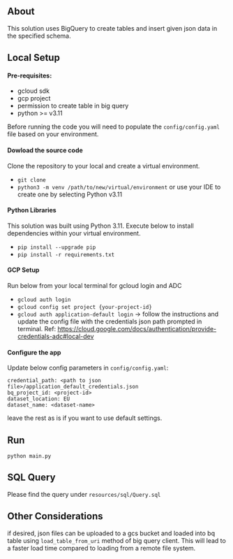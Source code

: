 ## About

This solution uses BigQuery to create tables and insert given json data in the specified schema.  
  

## Local Setup

#### Pre-requisites:
- gcloud sdk  
- gcp project  
- permission to create table in big query  
- python >= v3.11 

Before running the code you will need to populate the `config/config.yaml` file based on your environment.

#### Dowload the source code
Clone the repository to your local and create a virtual environment.
- `git clone`
- `python3 -m venv /path/to/new/virtual/environment` or use your IDE to create one by selecting Python v3.11

#### Python Libraries
This solution was built using Python 3.11. Execute below to install dependencies within your virtual environment.
 - `pip install --upgrade pip`  
 - `pip install -r requirements.txt`  

#### GCP Setup

Run below from your local terminal for gcloud login and ADC  
- `gcloud auth login`  
- `gcloud config set project {your-project-id}`  
- `gcloud auth application-default login` -> follow the instructions and update the config file with the credentials json path prompted in terminal. Ref: https://cloud.google.com/docs/authentication/provide-credentials-adc#local-dev

#### Configure the app
Update below config parameters in `config/config.yaml`:

    credential_path: <path to json file>/application_default_credentials.json  
    bq_project_id: <project-id> 
    dataset_location: EU  
    dataset_name: <dataset-name>
leave the rest as is if you want to use default settings.

## Run

`python main.py`

## SQL Query
Please find the query under `resources/sql/Query.sql`

## Other Considerations
if desired, json files can be uploaded to a gcs bucket and loaded into bq table using `load_table_from_uri` method of big query client. This will lead to a faster load time compared to loading from a remote file system.


